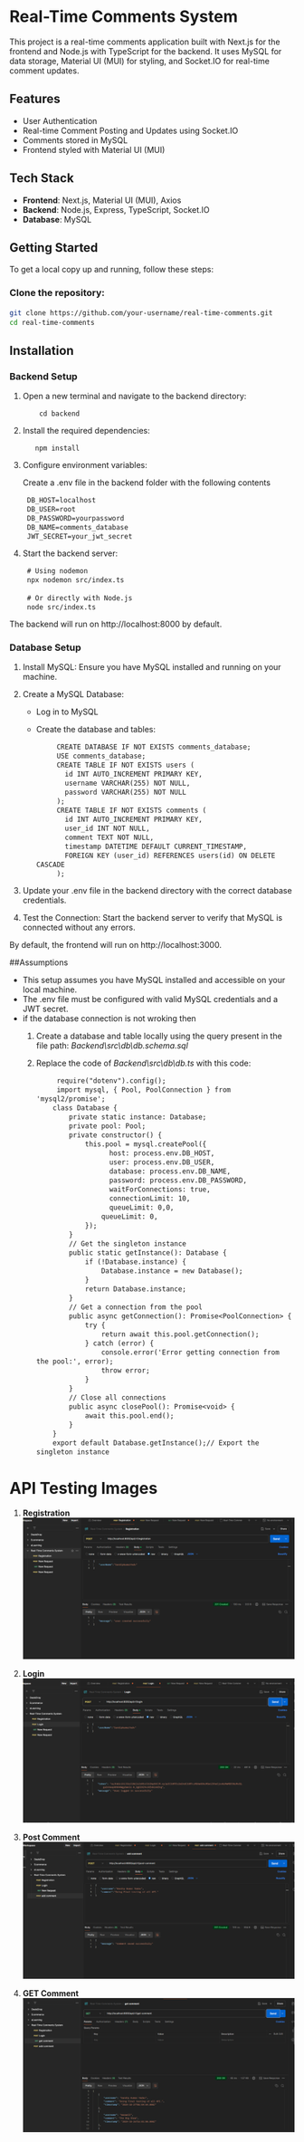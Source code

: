 # Real-Time Comments System

This project is a real-time comments application built with Next.js for the frontend and Node.js with TypeScript for the backend. It uses MySQL for data storage, Material UI (MUI) for styling, and Socket.IO for real-time comment updates.

## Features

- User Authentication
- Real-time Comment Posting and Updates using Socket.IO
- Comments stored in MySQL
- Frontend styled with Material UI (MUI)

## Tech Stack

- **Frontend**: Next.js, Material UI (MUI), Axios
- **Backend**: Node.js, Express, TypeScript, Socket.IO
- **Database**: MySQL

## Getting Started

To get a local copy up and running, follow these steps:

### Clone the repository:

```bash
git clone https://github.com/your-username/real-time-comments.git
cd real-time-comments
```



## Installation

  ### Backend Setup
  
  1. Open a new terminal and navigate to the backend directory:
  
         
             cd backend
         
  2. Install the required dependencies:
  
            npm install
          
  3. Configure environment variables:
     
      Create a .env file in the backend folder with the following contents
     
    
          DB_HOST=localhost
          DB_USER=root
          DB_PASSWORD=yourpassword
          DB_NAME=comments_database
          JWT_SECRET=your_jwt_secret
    
  3. Start the backend server:
     
    
          # Using nodemon
          npx nodemon src/index.ts
          
          # Or directly with Node.js
          node src/index.ts
    
  The backend will run on http://localhost:8000 by default.


  ### Database Setup
  
  1. Install MySQL: Ensure you have MySQL installed and running on your machine.
     
  2. Create a MySQL Database:
       - Log in to MySQL
       - Create the database and tables:
         
           
                  CREATE DATABASE IF NOT EXISTS comments_database;
                  USE comments_database;
                  CREATE TABLE IF NOT EXISTS users (
                    id INT AUTO_INCREMENT PRIMARY KEY,
                    username VARCHAR(255) NOT NULL,
                    password VARCHAR(255) NOT NULL
                  );
                  CREATE TABLE IF NOT EXISTS comments (
                    id INT AUTO_INCREMENT PRIMARY KEY,
                    user_id INT NOT NULL,
                    comment TEXT NOT NULL,
                    timestamp DATETIME DEFAULT CURRENT_TIMESTAMP,
                    FOREIGN KEY (user_id) REFERENCES users(id) ON DELETE CASCADE
                  );
              
  3. Update your .env file in the backend directory with the correct database credentials.
  4. Test the Connection: Start the backend server to verify that MySQL is connected without any errors.
  
  By default, the frontend will run on http://localhost:3000.
  


##Assumptions

- This setup assumes you have MySQL installed and accessible on your local machine.
- The .env file must be configured with valid MySQL credentials and a JWT secret.
- if the database connection is not wroking  then
     1. Create a database and table locally using the query present in the file  path: *Backend\src\db\db.schema.sql*
     2. Replace the code of *Backend\src\db\db.ts* with this code:
       
                 require("dotenv").config();
                 import mysql, { Pool, PoolConnection } from 'mysql2/promise';
                class Database {
                    private static instance: Database;
                    private pool: Pool;
                    private constructor() {
                        this.pool = mysql.createPool({
                              host: process.env.DB_HOST,
                              user: process.env.DB_USER,
                              database: process.env.DB_NAME,
                              password: process.env.DB_PASSWORD,
                              waitForConnections: true,
                              connectionLimit: 10,
                              queueLimit: 0,0,
                            queueLimit: 0,
                        });
                    }
                    // Get the singleton instance
                    public static getInstance(): Database {
                        if (!Database.instance) {
                            Database.instance = new Database();
                        }
                        return Database.instance;
                    }
                    // Get a connection from the pool
                    public async getConnection(): Promise<PoolConnection> {
                        try {
                            return await this.pool.getConnection();
                        } catch (error) {
                            console.error('Error getting connection from the pool:', error);
                            throw error;
                        }
                    }
                    // Close all connections
                    public async closePool(): Promise<void> {
                        await this.pool.end();
                    }
                }
                export default Database.getInstance();// Export the singleton instance

 # API Testing Images

1. **Registration**
   ![Registration](https://github.com/sandip1046/Real-Time-Comments-System-server/blob/main/API%20TESTING%20IMAGE/REGISTRATION.png)

2. **Login**
   ![Login](https://github.com/sandip1046/Real-Time-Comments-System-server/blob/main/API%20TESTING%20IMAGE/LOGIN.png)

3. **Post Comment**
   ![Post Comment](https://github.com/sandip1046/Real-Time-Comments-System-server/blob/main/API%20TESTING%20IMAGE/POST-COMMENT.png)

4. **GET Comment**
   ![GET Comment](https://github.com/sandip1046/Real-Time-Comments-System-server/blob/main/API%20TESTING%20IMAGE/GET-COMMENT.png)








